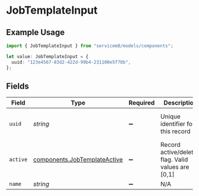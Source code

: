 # JobTemplateInput

## Example Usage

```typescript
import { JobTemplateInput } from "servicem8/models/components";

let value: JobTemplateInput = {
  uuid: "123e4567-83d2-422d-99b4-231100e5f78b",
};
```

## Fields

| Field                                                                        | Type                                                                         | Required                                                                     | Description                                                                  | Example                                                                      |
| ---------------------------------------------------------------------------- | ---------------------------------------------------------------------------- | ---------------------------------------------------------------------------- | ---------------------------------------------------------------------------- | ---------------------------------------------------------------------------- |
| `uuid`                                                                       | *string*                                                                     | :heavy_minus_sign:                                                           | Unique identifier for this record                                            | 123e4567-83d2-422d-99b4-231100e5f78b                                         |
| `active`                                                                     | [components.JobTemplateActive](../../models/components/jobtemplateactive.md) | :heavy_minus_sign:                                                           | Record active/deleted flag.  Valid values are [0,1]                          |                                                                              |
| `name`                                                                       | *string*                                                                     | :heavy_minus_sign:                                                           | N/A                                                                          |                                                                              |